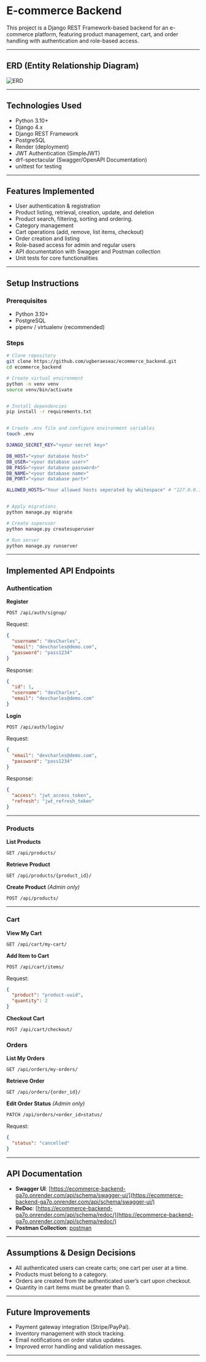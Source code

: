 # E-commerce Backend

This project is a Django REST Framework-based backend for an e-commerce platform, featuring product management, cart, and order handling with authentication and role-based access.

---

## ERD (Entity Relationship Diagram)
![ERD](https://i.postimg.cc/BbGYnRtz/ERdiagram-ecommerce-backend.png)

---

## Technologies Used
- Python 3.10+
- Django 4.x
- Django REST Framework
- PostgreSQL
- Render (deployment)
- JWT Authentication (SimpleJWT)
- drf-spectacular (Swagger/OpenAPI Documentation)
- unittest for testing

---

## Features Implemented
- User authentication & registration
- Product listing, retrieval, creation, update, and deletion
- Product search, filtering, sorting and ordering.
- Category management
- Cart operations (add, remove, list items, checkout)
- Order creation and listing
- Role-based access for admin and regular users
- API documentation with Swagger and Postman collection
- Unit tests for core functionalities

---

## Setup Instructions

### Prerequisites
- Python 3.10+
- PostgreSQL
- pipenv / virtualenv (recommended)

### Steps
```bash
# Clone repository
git clone https://github.com/ugberaeseac/ecommerce_backend.git
cd ecommerce_backend

# Create virtual environment
python -m venv venv
source venv/bin/activate  


# Install dependencies
pip install -r requirements.txt


# Create .env file and configure environment variables
touch .env

DJANGO_SECRET_KEY="<your secret key>"

DB_HOST="<your database host>"
DB_USER="<your database user>"
DB_PASS="<your database password>"
DB_NAME="<your database name>"
DB_PORT="<your database port>"

ALLOWED_HOSTS="Your allowed hosts seperated by whitespace" # "127.0.0.1 localhost"


# Apply migrations
python manage.py migrate

# Create superuser
python manage.py createsuperuser

# Run server
python manage.py runserver
```

---

## Implemented API Endpoints

### Authentication
**Register**
```http
POST /api/auth/signup/
```
Request:
```json
{
  "username": "devCharles",
  "email": "devcharles@demo.com",
  "password": "pass1234"
}
```
Response:
```json
{
  "id": 1,
  "username": "devCharles",
  "email": "devcharles@demo.com"
}
```

**Login**
```http
POST /api/auth/login/
```
Request:
```json
{
  "email": "devcharles@demo.com",
  "password": "pass1234"
}
```
Response:
```json
{
  "access": "jwt_access_token",
  "refresh": "jwt_refresh_token"
}
```

---

### Products
**List Products**
```http
GET /api/products/
```

**Retrieve Product**
```http
GET /api/products/{product_id}/
```

**Create Product** *(Admin only)*
```http
POST /api/products/
```

---

### Cart
**View My Cart**
```http
GET /api/cart/my-cart/
```

**Add Item to Cart**
```http
POST /api/cart/items/
```
Request:
```json
{
  "product": "product-uuid",
  "quantity": 2
}
```

**Checkout Cart**
```http
POST /api/cart/checkout/
```

### Orders
**List My Orders**
```http
GET /api/orders/my-orders/
```

**Retrieve Order**
```http
GET /api/orders/{order_id}/
```

**Edit Order Status** *(Admin only)*
```http
PATCH /api/orders/<order_id>status/
```
Request:
```json
{
  "status": "cancelled"
}
```

---

## API Documentation
- **Swagger UI**: [https://ecommerce-backend-ga7o.onrender.com/api/schema/swagger-ui/](https://ecommerce-backend-ga7o.onrender.com/api/schema/swagger-ui/)
- **ReDoc**: [https://ecommerce-backend-ga7o.onrender.com/api/schema/redoc/](https://ecommerce-backend-ga7o.onrender.com/api/schema/redoc/)
- **Postman Collection**: [postman](postman)

---

## Assumptions & Design Decisions
- All authenticated users can create carts; one cart per user at a time.
- Products must belong to a category.
- Orders are created from the authenticated user’s cart upon checkout.
- Quantity in cart items must be greater than 0.

---

## Future Improvements
- Payment gateway integration (Stripe/PayPal).
- Inventory management with stock tracking.
- Email notifications on order status updates.
- Improved error handling and validation messages.

---
